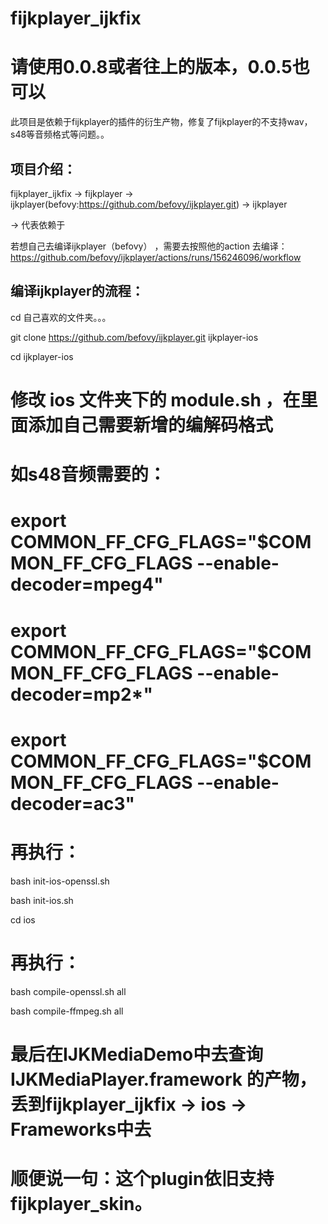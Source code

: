 # fijkplayer_ijkfix
# 请使用0.0.8或者往上的版本，0.0.5也可以

此项目是依赖于fijkplayer的插件的衍生产物，修复了fijkplayer的不支持wav，s48等音频格式等问题。。

## 项目介绍：

fijkplayer_ijkfix -> fijkplayer -> ijkplayer(befovy:https://github.com/befovy/ijkplayer.git) -> ijkplayer

-> 代表依赖于


若想自己去编译ijkplayer（befovy） ，需要去按照他的action 去编译： https://github.com/befovy/ijkplayer/actions/runs/156246096/workflow


## 编译ijkplayer的流程：

cd 自己喜欢的文件夹。。。

git clone https://github.com/befovy/ijkplayer.git ijkplayer-ios

cd ijkplayer-ios

# 修改 ios 文件夹下的 module.sh ，在里面添加自己需要新增的编解码格式
# 如s48音频需要的：
# export COMMON_FF_CFG_FLAGS="$COMMON_FF_CFG_FLAGS --enable-decoder=mpeg4"
# export COMMON_FF_CFG_FLAGS="$COMMON_FF_CFG_FLAGS --enable-decoder=mp2*"
# export COMMON_FF_CFG_FLAGS="$COMMON_FF_CFG_FLAGS --enable-decoder=ac3"

# 再执行：

bash init-ios-openssl.sh

bash init-ios.sh

cd ios 

# 再执行：

bash compile-openssl.sh all

bash compile-ffmpeg.sh all

# 最后在IJKMediaDemo中去查询IJKMediaPlayer.framework 的产物，丢到fijkplayer_ijkfix -> ios -> Frameworks中去
 


# 顺便说一句：这个plugin依旧支持fijkplayer_skin。
